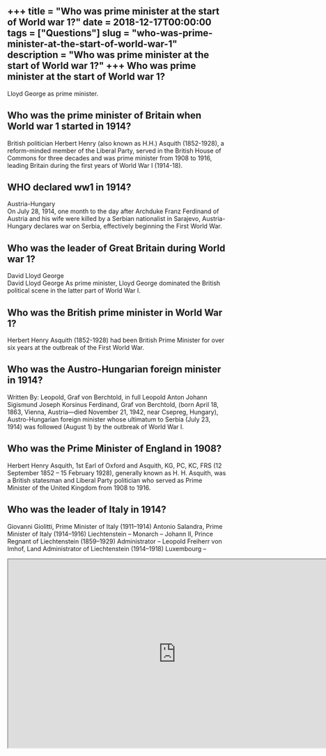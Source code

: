 +++
title = "Who was prime minister at the start of World war 1?"
date = 2018-12-17T00:00:00
tags = ["Questions"]
slug = "who-was-prime-minister-at-the-start-of-world-war-1"
description = "Who was prime minister at the start of World war 1?"
+++
Who was prime minister at the start of World war 1?
---------------------------------------------------

Lloyd George as prime minister.

Who was the prime minister of Britain when World war 1 started in 1914?
-----------------------------------------------------------------------

British politician Herbert Henry (also known as H.H.) Asquith (1852-1928), a reform-minded member of the Liberal Party, served in the British House of Commons for three decades and was prime minister from 1908 to 1916, leading Britain during the first years of World War I (1914-18).

WHO declared ww1 in 1914?
-------------------------

Austria-Hungary  
On July 28, 1914, one month to the day after Archduke Franz Ferdinand of Austria and his wife were killed by a Serbian nationalist in Sarajevo, Austria-Hungary declares war on Serbia, effectively beginning the First World War.

Who was the leader of Great Britain during World war 1?
-------------------------------------------------------

David Lloyd George  
David Lloyd George As prime minister, Lloyd George dominated the British political scene in the latter part of World War I.

Who was the British prime minister in World War 1?
--------------------------------------------------

Herbert Henry Asquith (1852-1928) had been British Prime Minister for over six years at the outbreak of the First World War.

Who was the Austro-Hungarian foreign minister in 1914?
------------------------------------------------------

Written By: Leopold, Graf von Berchtold, in full Leopold Anton Johann Sigismund Joseph Korsinus Ferdinand, Graf von Berchtold, (born April 18, 1863, Vienna, Austria—died November 21, 1942, near Csepreg, Hungary), Austro-Hungarian foreign minister whose ultimatum to Serbia (July 23, 1914) was followed (August 1) by the outbreak of World War I.

Who was the Prime Minister of England in 1908?
----------------------------------------------

Herbert Henry Asquith, 1st Earl of Oxford and Asquith, KG, PC, KC, FRS (12 September 1852 – 15 February 1928), generally known as H. H. Asquith, was a British statesman and Liberal Party politician who served as Prime Minister of the United Kingdom from 1908 to 1916.

Who was the leader of Italy in 1914?
------------------------------------

Giovanni Giolitti, Prime Minister of Italy (1911–1914) Antonio Salandra, Prime Minister of Italy (1914–1916) Liechtenstein – Monarch – Johann II, Prince Regnant of Liechtenstein (1859–1929) Administrator – Leopold Freiherr von Imhof, Land Administrator of Liechtenstein (1914–1918) Luxembourg –

<iframe allow="accelerometer; autoplay; clipboard-write; encrypted-media; gyroscope; picture-in-picture" allowfullscreen="" class="__youtube_prefs__  epyt-is-override  no-lazyload" data-no-lazy="1" data-origheight="433" data-origwidth="770" data-skipgform_ajax_framebjll="" height="433" id="_ytid_65559" loading="lazy" src="https://www.youtube.com/embed/bhYYqj-3swU?enablejsapi=1&autoplay=0&cc_load_policy=0&cc_lang_pref=&iv_load_policy=1&loop=0&modestbranding=0&rel=1&fs=1&playsinline=0&autohide=2&theme=dark&color=red&controls=1&" title="YouTube player" width="770"></iframe>